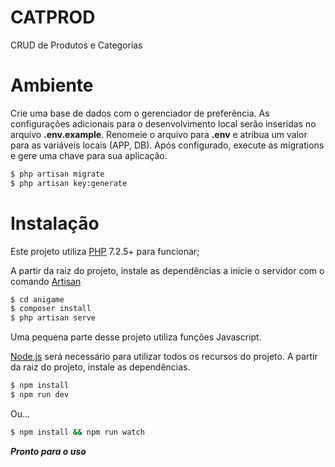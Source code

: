 # CATPROD


CRUD de Produtos e Categorias

# Ambiente

Crie uma base de dados com o gerenciador de preferência.
As configurações adicionais para o desenvolvimento local serão inseridas no arquivo **.env.example**. Renomeie o arquivo para **.env** e atribua um valor para as variáveis locais (APP, DB).
Após configurado, execute as migrations e gere uma chave para sua aplicação.

```sh
$ php artisan migrate
$ php artisan key:generate
``` 

# Instalação

Este projeto utiliza [PHP](https://www.php.net/downloads.php) 7.2.5+ para funcionar;

A partir da raiz do projeto, instale as dependências a inicie o servidor com o comando [Artisan](https://laravel.com/docs/8.x/artisan)

```sh
$ cd anigame
$ composer install
$ php artisan serve
``` 

Uma pequena parte desse projeto utiliza funções Javascript.

[Node.js](https://nodejs.org/) será necessário para utilizar todos os recursos do projeto.
A partir da raiz do projeto, instale as dependências.

```sh
$ npm install
$ npm run dev
``` 

Ou...

```sh
$ npm install && npm run watch
``` 

***Pronto para o uso***
